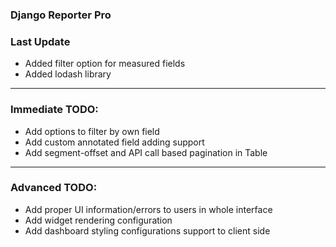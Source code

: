 ### Django Reporter Pro

### Last Update

* Added filter option for measured fields
* Added lodash library

----

### Immediate TODO:

* Add options to filter by own field
* Add custom annotated field adding support
* Add segment-offset and API call based pagination in Table

----

### Advanced TODO:

* Add proper UI information/errors to users in whole interface
* Add widget rendering configuration
* Add dashboard styling configurations support to client side